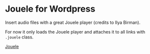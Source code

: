 # Jouele for Wordpress

Insert audio files with a great Jouele player (credits to Ilya Birman).

For now it only loads the Jouele player and attaches it to all links with `.jouele` class.

[Jouele](https://github.com/ilyabirman/Jouele)
